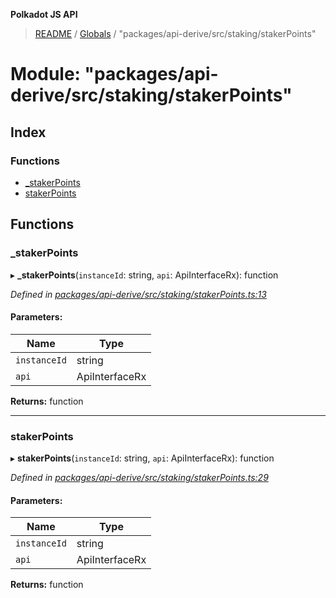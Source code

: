 **Polkadot JS API**

> [README](../README.md) / [Globals](../globals.md) / "packages/api-derive/src/staking/stakerPoints"

# Module: "packages/api-derive/src/staking/stakerPoints"

## Index

### Functions

* [\_stakerPoints](_packages_api_derive_src_staking_stakerpoints_.md#_stakerpoints)
* [stakerPoints](_packages_api_derive_src_staking_stakerpoints_.md#stakerpoints)

## Functions

### \_stakerPoints

▸ **_stakerPoints**(`instanceId`: string, `api`: ApiInterfaceRx): function

*Defined in [packages/api-derive/src/staking/stakerPoints.ts:13](https://github.com/polkadot-js/api/blob/0c4cc51f7/packages/api-derive/src/staking/stakerPoints.ts#L13)*

#### Parameters:

Name | Type |
------ | ------ |
`instanceId` | string |
`api` | ApiInterfaceRx |

**Returns:** function

___

### stakerPoints

▸ **stakerPoints**(`instanceId`: string, `api`: ApiInterfaceRx): function

*Defined in [packages/api-derive/src/staking/stakerPoints.ts:29](https://github.com/polkadot-js/api/blob/0c4cc51f7/packages/api-derive/src/staking/stakerPoints.ts#L29)*

#### Parameters:

Name | Type |
------ | ------ |
`instanceId` | string |
`api` | ApiInterfaceRx |

**Returns:** function
